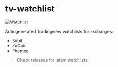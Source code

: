 # tv-watchlist
![Watchlist](https://github.com/koola/tv-watchlist/workflows/Watchlist/badge.svg)


Auto generated Tradingview watchlists for exchanges:

- Bybit
- KuCoin
- Phemex

> Check releases for latest watchlists
